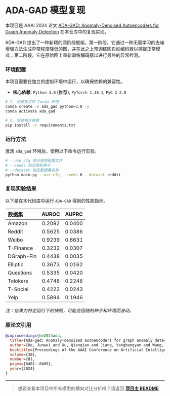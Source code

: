# ADA-GAD 模型复现

本项目是 AAAI 2024 论文 [ADA-GAD: Anomaly-Denoised Autoencoders for Graph Anomaly Detection](https://arxiv.org/abs/2312.14535) 在本仓库中的复现实现。

ADA-GAD 提出了一种新颖的两阶段框架。第一阶段，它通过一种无需学习的去噪增强方法生成异常程度降低的图，并在此之上预训练图自动编码器以捕捉正常模式；第二阶段，它在原始图上重新训练解码器以进行最终的异常检测。

### 环境配置

本项目需要在独立的虚拟环境中运行，以确保依赖的兼容性。

*   **核心依赖**: `Python 3.8` (推荐), `PyTorch 1.10.1`, `PyG 2.2.0`

```bash
# 1. 创建独立的 Conda 环境
conda create -n ada_gad python=3.8 -y
conda activate ada_gad

# 2. 安装相关依赖
pip install -r requirements.txt
```

### 运行方法

激活 `ada_gad` 环境后，使用以下命令运行实验。

```bash
# --use_cfg 表示使用配置文件
# --seeds 指定随机种子
# --dataset 指定数据集名称
python main.py --use_cfg --seeds 0 --dataset reddit
```

### 复现实验结果

以下是在本代码库中运行 `ADA-GAD` 得到的性能指标。

| 数据集 | AUROC | AUPRC |
|:---|:---:|:---:|
| Amazon | 0.2092 | 0.0400 |
| Reddit | 0.5625 | 0.0386 |
| Weibo | 0.9239 | 0.6631 |
| T-Finance| 0.3232 | 0.0307 |
| DGraph-Fin| 0.4438 | 0.0035 |
| Elliptic | 0.3673 | 0.0162 |
| Questions| 0.5335 | 0.0420 |
| Tolokers | 0.4748 | 0.2246 |
| T-Social | 0.4222 | 0.0243 |
| Yelp | 0.5894 | 0.1946 |

*注：结果为特定运行下的快照，可能会因随机种子和环境而波动。*

### 原论文引用

```bibtex
@inproceedings{he2024ada,
  title={Ada-gad: Anomaly-denoised autoencoders for graph anomaly detection},
  author={He, Junwei and Xu, Qianqian and Jiang, Yangbangyan and Wang, Zitai and Huang, Qingming},
  booktitle={Proceedings of the AAAI Conference on Artificial Intelligence},
  volume={38},
  number={8},
  pages={8481--8489},
  year={2024}
}
```

---

> 想要查看本项目中所有模型的横向对比分析吗？请返回 **[项目主 README](../../README.md)**.
